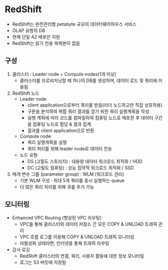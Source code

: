 # RedShift
- RedShift는 완전관리형 petabyte 규모의 데이터웨어하우스 서비스
- OLAP 유형의 DB
- 현재 단일 AZ 배포만 지원
- RedShift는 읽기 전용 복제본이 없음

## 구성
1. 클러스터 : Leader node + Compute nodes(1개 이상)
    - 클러스터를 프로비저닝할 때 하나의 DB를 생성하며, 데이터 로드 및 쿼리에 이용됨
2. RedShift 노드
    - Leader node 
        - client application으로부터 쿼리를 받음(리더 노드하고만 직접 상호작용)
        - 구문을 분석하여 복합 쿼리 결과를 얻기 위한 쿼리 실행계획을 작성
        - 실행 계획에 따라 코드를 컴파일하여 컴퓨팅 노드로 배포한 후 데이터 구간을 컴퓨팅 노드로 할당 & 결과 집계
        - 결과를 client application으로 반환
    - Compute node
        - 쿼리 실행계획을 실행
        - 쿼리 처리를 위해  leader node로 데이터 전송
    - 노드 유형
        - DS (고밀도 스토리지) : 대용량 데이터 워크로드 최적화 / HDD
        - DC (고밀도 컴퓨팅) : 성능 집약적 워크로드 최적화 / SSD
3. 매개 변수 그룹 (parameter group) : WLM (워크로드 관리)
    - 기본 WLM 구성 : 최대 5개 쿼리를 동시 실행하는 queue 
    - 더 많은 쿼리 처리를 위해 큐를 추가 가능

## 모니터링
- Enhanced VPC Routing (향상된 VPC 라우팅)
    - VPC를 통해 클러스터와 데이터 저장소 간 모든 COPY & UNLOAD 트래픽 관리
    - VPC 흐름 로그를 이용해 COPY & UNLOAD 트래픽 모니터링
    - 비활성화 상태라면, 인터넷을 통해 트래픽 라우팅
- 감사 로깅 
    - RedShift 클러스터의 연결, 쿼리, 사용자 활동에 대한 정보 모니터링
    - 로그는 S3 버킷에 저장됨
